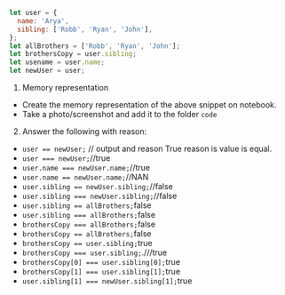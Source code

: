 ```js
let user = {
  name: 'Arya',
  sibling: ['Robb', 'Ryan', 'John'],
};
let allBrothers = ['Robb', 'Ryan', 'John'];
let brothersCopy = user.sibling;
let usename = user.name;
let newUser = user;
```

1. Memory representation

- Create the memory representation of the above snippet on notebook.
- Take a photo/screenshot and add it to the folder `code`

<!-- To add this image here use ![name](./hello.jpg) -->
     
2. Answer the following with reason:

- `user == newUser;` // output and reason True reason is value is equal.
- `user === newUser;`//true
- `user.name === newUser.name;`//true
- `user.name == newUser.name;`//NAN
- `user.sibling == newUser.sibling;`//false
- `user.sibling === newUser.sibling;`//false
- `user.sibling == allBrothers;`false
- `user.sibling === allBrothers;`false
- `brothersCopy === allBrothers;`false
- `brothersCopy == allBrothers;`false
- `brothersCopy == user.sibling;`true
- `brothersCopy === user.sibling;`.///true
- `brothersCopy[0] === user.sibling[0];`true
- `brothersCopy[1] === user.sibling[1];`true
- `user.sibling[1] === newUser.sibling[1];`true
